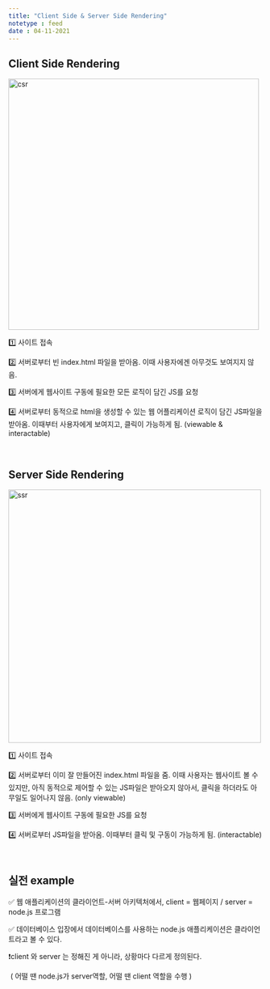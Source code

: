 ```yaml
---
title: "Client Side & Server Side Rendering"
notetype : feed
date : 04-11-2021
---
```


## Client Side Rendering

<img width="497" alt="csr" src="https://user-images.githubusercontent.com/85834764/150669607-4c9db3c6-d569-42ae-b513-1700bf12a61c.png">


1️⃣   사이트 접속

2️⃣   서버로부터 빈 index.html 파일을 받아옴. 이때 사용자에겐 아무것도 보여지지 않음.

3️⃣   서버에게 웹사이트 구동에 필요한 모든 로직이 담긴 JS를 요청

4️⃣   서버로부터 동적으로 html을 생성할 수 있는 웹 어플리케이션 로직이 담긴 JS파일을 받아옴. 이때부터 사용자에게 보여지고, 클릭이 가능하게 됨. (viewable & interactable)



<br />


## Server Side Rendering

<img width="501" alt="ssr" src="https://user-images.githubusercontent.com/85834764/150669616-4f0bf0de-aaa8-4298-8338-f5cfc25a50c1.png">

1️⃣   사이트 접속

2️⃣   서버로부터 이미 잘 만들어진 index.html 파일을 줌. 이때 사용자는 웹사이트 볼 수 있지만, 아직 동적으로 제어할 수 있는 JS파일은 받아오지 않아서, 클릭을 하더라도 아무일도 일어나지 않음. (only viewable)

3️⃣   서버에게 웹사이트 구동에 필요한 JS를 요청

4️⃣   서버로부터 JS파일을 받아옴. 이때부터 클릭 및 구동이 가능하게 됨. (interactable)




<br />


## 실전 example

✅ 웹 애플리케이션의 클라이언트-서버 아키텍처에서,  client = 웹페이지  /  server = node.js 프로그램

✅ 데이터베이스 입장에서 데이터베이스를 사용하는 node.js 애플리케이션은 클라이언트라고 볼 수 있다.

❗️client 와  server 는 정해진 게 아니라, 상황마다 다르게 정의된다.

​     ( 어떨 땐 node.js가 server역할, 어떨 땐 client 역할을 수행 )
